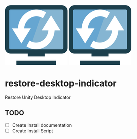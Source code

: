 ![Restore Desktop Indicator Logo](https://raw.githubusercontent.com/scaamanho/restore-desktop-indicator/master/logo.svg.png)
<img style="float: center;" src="https://raw.githubusercontent.com/scaamanho/restore-desktop-indicator/master/logo.svg.png">
# restore-desktop-indicator
Restore Unity Desktop Indicator


## TODO
* [ ] Create Install documentation 
* [ ] Create Install Script
